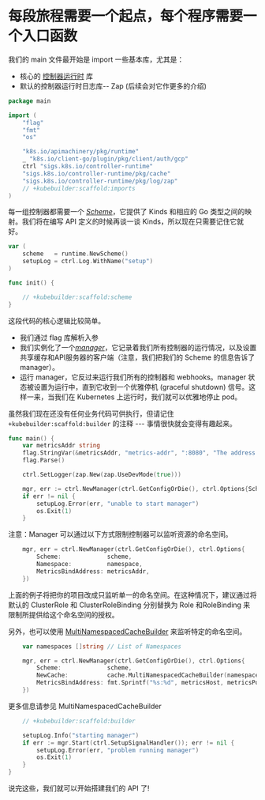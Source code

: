 # 每段旅程需要一个起点，每个程序需要一个入口函数

我们的 main 文件最开始是 import 一些基本库，尤其是：

- 核心的 [控制器运行时](https://godoc.org/sigs.k8s.io/controller-runtime) 库
- 默认的控制器运行时日志库-- Zap (后续会对它作更多的介绍)

```go
package main

import (
    "flag"
    "fmt"
    "os"

    "k8s.io/apimachinery/pkg/runtime"
    _ "k8s.io/client-go/plugin/pkg/client/auth/gcp"
    ctrl "sigs.k8s.io/controller-runtime"
    "sigs.k8s.io/controller-runtime/pkg/cache"
    "sigs.k8s.io/controller-runtime/pkg/log/zap"
    // +kubebuilder:scaffold:imports
)
```

每一组控制器都需要一个 [*Scheme*](https://book.kubebuilder.io/cronjob-tutorial/gvks.html#err-but-whats-that-scheme-thing)，它提供了 Kinds 和相应的 Go 类型之间的映射。我们将在编写 API 定义的时候再谈一谈 Kinds，所以现在只需要记住它就好。

```go
var (
    scheme   = runtime.NewScheme()
    setupLog = ctrl.Log.WithName("setup")
)

func init() {

    // +kubebuilder:scaffold:scheme
}
```

这段代码的核心逻辑比较简单。

- 我们通过 flag 库解析入参
- 我们实例化了一个[*manager*](https://godoc.org/sigs.k8s.io/controller-runtime/pkg/manager#Manager)，它记录着我们所有控制器的运行情况，以及设置共享缓存和API服务器的客户端（注意，我们把我们的 Scheme 的信息告诉了 manager）。
- 运行 manager，它反过来运行我们所有的控制器和 webhooks。manager 状态被设置为运行中，直到它收到一个优雅停机 (graceful shutdown) 信号。这样一来，当我们在 Kubernetes 上运行时，我们就可以优雅地停止 pod。

虽然我们现在还没有任何业务代码可供执行，但请记住 `+kubebuilder:scaffold:builder` 的注释 --- 事情很快就会变得有趣起来。

```go
func main() {
    var metricsAddr string
    flag.StringVar(&metricsAddr, "metrics-addr", ":8080", "The address the metric endpoint binds to.")
    flag.Parse()

    ctrl.SetLogger(zap.New(zap.UseDevMode(true)))

    mgr, err := ctrl.NewManager(ctrl.GetConfigOrDie(), ctrl.Options{Scheme: scheme, MetricsBindAddress: metricsAddr})
    if err != nil {
        setupLog.Error(err, "unable to start manager")
        os.Exit(1)
    }
```

注意：Manager 可以通过以下方式限制控制器可以监听资源的命名空间。

```go
    mgr, err = ctrl.NewManager(ctrl.GetConfigOrDie(), ctrl.Options{
        Scheme:             scheme,
        Namespace:          namespace,
        MetricsBindAddress: metricsAddr,
    })
```

上面的例子将把你的项目改成只监听单一的命名空间。在这种情况下，建议通过将默认的 ClusterRole 和 ClusterRoleBinding 分别替换为 Role 和RoleBinding 来限制所提供给这个命名空间的授权。

另外，也可以使用 [MultiNamespacedCacheBuilder](https://godoc.org/github.com/kubernetes-sigs/controller-runtime/pkg/cache#MultiNamespacedCacheBuilder) 来监听特定的命名空间。

```go
    var namespaces []string // List of Namespaces

    mgr, err = ctrl.NewManager(ctrl.GetConfigOrDie(), ctrl.Options{
        Scheme:             scheme,
        NewCache:           cache.MultiNamespacedCacheBuilder(namespaces),
        MetricsBindAddress: fmt.Sprintf("%s:%d", metricsHost, metricsPort),
    })
```

更多信息请参见 MultiNamespacedCacheBuilder

```go
    // +kubebuilder:scaffold:builder

    setupLog.Info("starting manager")
    if err := mgr.Start(ctrl.SetupSignalHandler()); err != nil {
        setupLog.Error(err, "problem running manager")
        os.Exit(1)
    }
}
```

说完这些，我们就可以开始搭建我们的 API 了!

